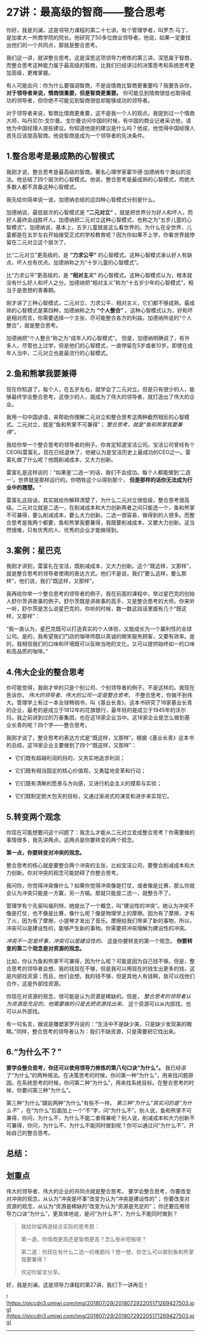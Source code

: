 # 27讲：最高级的智商——整合思考

你好，我是刘澜，这是领导力课程的第二十七讲。有个管理学者，叫罗杰·马丁，是加拿大一所商学院的院长。他研究了50多位商业领导者。他说，如果一定要找出他们的一个共同点，那就是整合思考。

我们这一讲，就讲整合思考。这是深思这项领导力修炼的第三讲。深思属于智商，而整合思考这种能力属于最高级的智商，比我们已经讲过的决策思考和系统思考更加高级，更难掌握。

有人可能会问：你为什么要强调智商，不是说情商比智商更重要吗？我要告诉你， **对于领导者来说，情商很重要，但是智商更重要。** 你可能见到情商很低也取得成功的领导者，但你绝不可能见到智商很低却能够成功的领导者。

对于领导者来说，智商比情商更重要，这不是我一个人的观点。我提到过一个情商大师，叫丹尼尔·戈尔曼。戈尔曼访问中国的时候，有中国的商业记者采访他，请他为中国经理人提些建议。你知道他提的建议是什么吗？他说，他觉得中国经理人首先应该提高智商。他说智商是成为一个领导者的先决条件。

## 1.整合思考是最成熟的心智模式

我刚才说，整合思考是最高级的智商。著名心理学家霍华德·加德纳有个类似的说法。他总结了四个层次的心智模式。他说，整合思考是最成熟的心智模式，而绝大多数人都不具备这种心智模式。

我先给你简单说一说，加德纳总结的这四种心智模式分别是什么。

加德纳说，最低层次的心智模式是 **“二元对立”** ，就是把世界分为好人和坏人，而好人最终会战胜坏人。加德纳把二元对立这种心智模式，也称之为“五岁儿童的心智模式”。加德纳说，基本上，五岁儿童就是这么看世界的。为什么在全世界，儿童都是在五岁左右开始接受正式的学校教育呢？因为你如果不上学，你看世界就停留在二元对立这个层次了。

比“二元对立”更高级的，是 **“力求公平”** 的心智模式。这种心智模式承认好人有缺点，坏人也有优点。加德纳称之为“十岁儿童的心智模式”。

比“力求公平”更高级的，是 **“相对主义”** 的心智模式。这种心智模式认为，根本就没有什么好人和坏人之分。加德纳把“相对主义”称为“十五岁少年的心智模式”，相当于是思想的青春期。

刚才讲了三种心智模式，二元对立、力求公平、相对主义，它们都不够成熟。最成熟的心智模式是第四种，加德纳称之为 **“个人整合”** 。这种心智模式认为，好和坏是相对而言，你需要选择一个主张，尽可能整合各方的利益。加德纳所说的“个人整合”，就是整合思考。

加德纳把“个人整合”称之为“成年人的心智模式”。 但是，加德纳明确说了，有许多人，尽管也上过学，但是他们的心智模式，一直停留在5岁或者10岁。即使在成年人当中，二元对立也是最流行的心智模式。

## 2.鱼和熊掌我要兼得

现在你知道了，每个人，在五岁左右，就学会了二元对立。但是只有很少的人，能够最终学会整合思考。这很少的人，就成为了伟大的领导者，就打造出了伟大的企业。

我用一句中国谚语，来帮助你理解二元对立和整合思考这两种截然相反的心智模式。二元对立，就是“鱼和熊掌不可兼得”； *整合思考，就是“鱼和熊掌我要兼得”。*

我给你举一个整合思考的领导者的例子。你肯定知道宝洁公司。宝洁公司曾经有个CEO叫雷富礼，现在已经退休了，他被认为是宝洁历史上最成功的CEO之一。雷富礼做了什么呢？他既削减成本，又大力创新。

雷富礼是这样说的：“如果是‘二选一’的话，我们不会成功。每个人都能做到‘二选一’。世界就是那样运行的。你牺牲这个以得到那个， **但是那样的话你无法成为行业中的翘楚。** ”

雷富礼这段话，其实就给你解释清楚了，为什么二元对立很低级，整合思考很高级。二元对立就是二选一，在削减成本和大力创新两者之间只能选一个，鱼和熊掌不可兼得，要么削减成本，要么大力创新。二选一很容易，做得到的人很多。而整合思考是我两个都要，鱼和熊掌我要兼得，我既要削减成本，又要大力创新。这当然很难，只有优秀的人、优秀的企业才能做得到。

## 3.案例：星巴克

我刚才讲到，雷富礼在宝洁，既削减成本，又大力创新。这个“既这样，又那样”，就是整合思考的领导者使用的表达方式。他们不是说，我们“要么这样，要么那样”，他们说，我们“既这样，又那样”。

我再给你举一个整合思考的领导者的例子。我在前面的课程中，举过星巴克的创始人舒尔茨讲故事的例子。舒尔茨既是讲故事的高手，又是整合思考的大师。你来听一听，舒尔茨是怎么说星巴克的。你听的时候，数一数这段话里面有几个“既这样，又那样”：

“我一直认为，星巴克既可以打造真实的个人体验，又能成长为一个赢利性的全球公司。是的，我希望我们门店的咖啡师既以真诚的微笑服务顾客，又要有效率。是的，我相信我们的口味和环境既可以反映当地的文化，又可以提供始终如一的口味和高品质的咖啡。”

## 4.伟大企业的整合思考

你可能觉得，我刚才举的只是个别公司、个别领导者的例子。不是这样的。我现在告诉你， *伟大的领导者、伟大的公司一定是整合思考。* 不整合思考，你做不到伟大。管理学上有过一本全球畅销书，叫《基业长青》。这本书研究了18家基业长青的企业，最老的是成立于1812年的花旗银行，最年轻的是成立于1945年的沃尔玛，我之前讲到过的万豪集团，也在这18家企业当中。这18家企业是怎么做到基业长青的呢？四个字——整合思考。

我刚才说了，整合思考的表达方式是“既这样，又那样”。根据《基业长青》这本书的总结，这18家企业主要做到了四个“既这样，又那样”：

* 它们既有超越利润的目的，又务实地追求利润；

* 它们既有相当固定的核心价值观，又勇猛地变革和行动；

* 它们既有清晰的愿景与方向感，又进行机会主义的摸索与实验；

* 它们既制定胆大包天的目标，又通过渐进式的演变和进步来实现它。

## 5.转变两个观念

你现在可能想要问这个问题了：我怎么才能从二元对立变成整合思考？你需要做的事情很多，我先讲两点。这两点是你要转变的两个观念。

 **第一点，你要转变对冲突的观念。**

整合思考的核心就是要整合两个冲突的主张，比如宝洁公司，要整合削减成本和大力创新。你对冲突的观念可能妨碍了你整合思考。

我问你，你觉得冲突像什么？如果你觉得冲突像是打仗，或者像是比赛，那么你就会认为冲突只能是一方赢，另一方输。那就只能是二选一，就整合不了。

管理学有个先驱叫福列特，她提出了一个概念，叫“建设性的冲突”。她认为冲突不像是打仗，也不像是比赛，像什么呢？像是物理学上的摩擦。因为有了摩擦，才有了火，因为有了摩擦，小提琴才发出了音乐。摩擦给我们带来了新的事物，所以，冲突可以是建设性的，能够产生新的事物。你需要把冲突理解为建设性的冲突。

 *冲突不一定是坏事，冲突可以是建设性的。* 这是你要转变的第一个观念。 **你要转变的第二个观念是对资源的观念。**

比如，你认为鱼和熊掌不可兼得，因为什么呢？可能是因为自己钱不够。但是，整合思考的领导者会想，我的钱现在不够，但是我可以用现在的钱生出更多的钱，这是内部找资源；而且，他们会想，我的钱不够，但是其他人有钱啊，我可以找他们合作，这是外部找资源。

你现在对资源的观念，很可能是认为资源是稀缺的。但是， *整合思考的领导者认为资源是充足的，他需要做的只是去把资源找出来。* 这个资源可以从内部找，也可以从外部找。

有一句名言，据说是雕塑家罗丹说的：“生活中不是缺少美，只是缺少发现美的眼睛。”同样，整合思考的领导者认为：我们不缺资源，只是需要把它找出来。

## 6.“为什么不？”

 **要学会整合思考，你还可以使用领导力修炼的第八句口诀“为什么”。** 我已经讲了“为什么”的两种用法。在决策思考的时候，你问第一种“为什么”，用来找问题原因。在系统思考的时候，你问第二种“为什么”，用来找系统目标。在整合思考的时候，你要问第三种“为什么”。

第三种“为什么”跟前两种“为什么”有些不一样。 *第三种“为什么”其实问的是“为什么不”* ，在“为什么”后面加上一个“不”字，问“为什么不”。别人说，鱼和熊掌不可兼得，你问，为什么不，为什么不能二者得兼呢？别人说，削减成本和大力创新不可兼得，你问，为什么不，为什么不能同时做到呢？你可以通过问“为什么不”，开始自己的整合思考。

## 总结：

## 划重点

伟大的领导者、伟大的企业的共同点就是整合思考。
要学会整合思考，你要改变对冲突的观念，从认为“冲突是坏事”改变为认为“冲突是建设性的”；
你要改变对资源的观念，从认为“资源是稀缺的”改变为认为“资源是充足的”；
你还要应用领导力口诀“为什么”，更具体地说，是问“为什么不”，为什么不能同时做到？

> 我给你留两道结合实际的思考题：
> 
> 第一道，你情商更高还是智商更高？怎么弥补短板呢？
> 
> 第二道：你现在有什么二选一的难题吗？想一想，你怎么可以做到鱼和熊掌我要兼得？
> 
> 欢迎你留言分享。

好，我是刘澜，这是领导力课程的第27讲，我们下一讲再见！

![https://piccdn3.umiwi.com/img/201807/29/201807292205171269427503.jpg](https://piccdn3.umiwi.com/img/201807/29/201807292205171269427503.jpg)

---
